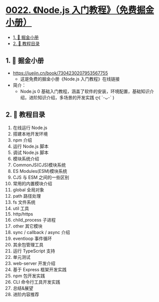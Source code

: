 # [0022. 《Node.js 入门教程》（免费掘金小册）](https://github.com/Tdahuyou/TNotes.nodejs/tree/main/notes/0022.%20%E3%80%8ANode.js%20%E5%85%A5%E9%97%A8%E6%95%99%E7%A8%8B%E3%80%8B%EF%BC%88%E5%85%8D%E8%B4%B9%E6%8E%98%E9%87%91%E5%B0%8F%E5%86%8C%EF%BC%89)

<!-- region:toc -->

- [1. 🔗 掘金小册](#1--掘金小册)
- [2. 📒 教程目录](#2--教程目录)

<!-- endregion:toc -->

## 1. 🔗 掘金小册

- https://juejin.cn/book/7304230207953567755
  - 这是免费的掘金小册《Node.js 入门教程》在线链接
- 简介：
  - Node.js 0 基础入门教程，涵盖了软件的安装，环境配置，基础知识介绍，进阶知识介绍，多场景的开发实践 ღ( ´･ᴗ･` )

## 2. 📒 教程目录

1. 在线运行 Node.js
2. 搭建本地开发环境
3. npm 介绍
4. 运行 Node.js 脚本
5. 调试 Node.js 脚本
6. 模块系统介绍
7. CommonJS(CJS)模块系统
8. ES Modules(ESM)模块系统
9. CJS 与 ESM 之间的一些区别
10. 常用的内置模块介绍
11. global 全局对象
12. path 路径处理
13. fs 文件系统
14. util 工具
15. http/https
16. child_process 子进程
17. other 其它模块
18. sync / callback / async 介绍
19. eventloop 事件循环
20. 其余包管理工具
21. 运行 TypeScript 支持
22. 单元测试
23. web-server 开发介绍
24. 基于 Express 框架开发实践
25. npm 包开发实践
26. CLI 命令行工具开发实践
27. 总结&展望
28. 进阶内容推荐
